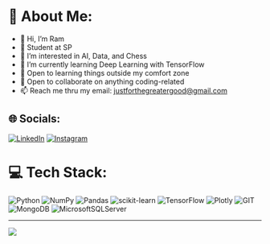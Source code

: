 # 💫 About Me:
- 👋 Hi, I’m Ram<br>
- 🏫 Student at SP<br>
- 👀 I’m interested in AI, Data, and Chess<br>
- 🌱 I’m currently learning Deep Learning with TensorFlow<br>
- 📕 Open to learning things outside my comfort zone<br>
- 💞️ Open to collaborate on anything coding-related<br>
- 📫 Reach me thru my email: justforthegreatergood@gmail.com

## 🌐 Socials:
 [![LinkedIn](https://img.shields.io/badge/LinkedIn-%230077B5.svg?logo=linkedin&logoColor=white)](https://linkedin.com/in/sriram-jeyakumar-90498a253) [![Instagram](https://img.shields.io/badge/Instagram-%23E4405F.svg?logo=Instagram&logoColor=white)](https://instagram.com/moustxchemxn)

# 💻 Tech Stack:
![Python](https://img.shields.io/badge/python-3670A0?style=for-the-badge&logo=python&logoColor=ffdd54) ![NumPy](https://img.shields.io/badge/numpy-%23013243.svg?style=for-the-badge&logo=numpy&logoColor=white) ![Pandas](https://img.shields.io/badge/pandas-%23150458.svg?style=for-the-badge&logo=pandas&logoColor=white) ![scikit-learn](https://img.shields.io/badge/scikit--learn-%23F7931E.svg?style=for-the-badge&logo=scikit-learn&logoColor=white) ![TensorFlow](https://img.shields.io/badge/TensorFlow-%23FF6F00.svg?style=for-the-badge&logo=TensorFlow&logoColor=white) ![Plotly](https://img.shields.io/badge/Plotly-%233F4F75.svg?style=for-the-badge&logo=plotly&logoColor=white) ![GIT](https://img.shields.io/badge/Git-fc6d26?style=for-the-badge&logo=git&logoColor=white) ![MongoDB](https://img.shields.io/badge/MongoDB-%234ea94b.svg?style=for-the-badge&logo=mongodb&logoColor=white) ![MicrosoftSQLServer](https://img.shields.io/badge/Microsoft%20SQL%20Sever-CC2927?style=for-the-badge&logo=microsoft%20sql%20server&logoColor=white) 

---
[![](https://visitcount.itsvg.in/api?id=moustacheManHere&icon=0&color=0)](https://visitcount.itsvg.in)

<!---
moustacheManHere/moustacheManHere is a ✨ special ✨ repository because its `README.md` (this file) appears on your GitHub profile.
You can click the Preview link to take a look at your changes.
--->
